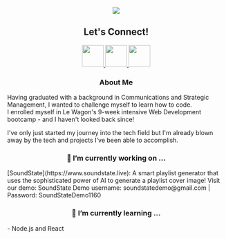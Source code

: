 
<p align="center">
  <img src="https://capsule-render.vercel.app/api?type=waving&color=0A4D68&fontColor=F4EEE0&height=300&section=header&text=Hello!%20I'm%20Faris%20👋&fontSize=90"/>
</p>

<h2 align="center">Let's Connect!</h2>

<div align="center">
  <a href="https://www.linkedin.com/in/farischew/">
    <img height="50" src="https://user-images.githubusercontent.com/118903492/232419109-73d63568-fbdf-47d8-aa38-68f89c5bc8f2.png"/>
  </a>

  <a href="https://https://t.me/farsichew">
    <img height="50" src="https://user-images.githubusercontent.com/118903492/232419416-ea4b717e-a7ce-4bc9-93b5-4a81a92e255a.png"/>
  </a>

  <a href="https://www.instagram.com/farischew/">
    <img height="50" src="https://user-images.githubusercontent.com/118903492/232419574-9cdd5bd5-556d-48a8-bd39-c76750fde6b6.png"/>
  </a>
</div>


<h3 align="center">About Me</h3>
<p>Having graduated with a background in Communications and Strategic Management, I wanted to challenge myself to learn how to code.<br>I enrolled myself in Le Wagon's 9-week intensive Web Development bootcamp - and I haven't looked back since!</p>

<p>I've only just started my journey into the tech field but I'm already blown away by the tech and projects I've been able to accomplish.<p>

<h3 align="center">🔭 I’m currently working on ...</h3>
[SoundState](https://www.soundstate.live): A smart playlist generator that uses the sophisticated power of AI to generate a playlist cover image!
Visit our demo: SoundState
Demo username: soundstatedemo@gmail.com | Password: SoundStateDemo1160

<h3 align="center">🌱 I’m currently learning ...</h3>
- Node.js and React


<!--
**farischew/farischew** is a ✨ _special_ ✨ repository because its `README.md` (this file) appears on your GitHub profile.

Here are some ideas to get you started:

- 🔭 I’m currently working on ...
- 🌱 I’m currently learning ...
- 👯 I’m looking to collaborate on ...
- 🤔 I’m looking for help with ...
- 💬 Ask me about ...
- 📫 How to reach me: ...
- 😄 Pronouns: ...
- ⚡ Fun fact: ...
-->
